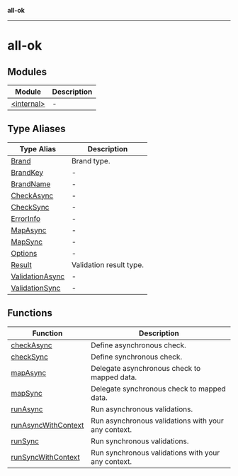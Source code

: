 **all-ok**

***

# all-ok

## Modules

| Module | Description |
| ------ | ------ |
| [\<internal\>](-internal-/README.md) | - |

## Type Aliases

| Type Alias | Description |
| ------ | ------ |
| [Brand](type-aliases/Brand.md) | Brand type. |
| [BrandKey](type-aliases/BrandKey.md) | - |
| [BrandName](type-aliases/BrandName.md) | - |
| [CheckAsync](type-aliases/CheckAsync.md) | - |
| [CheckSync](type-aliases/CheckSync.md) | - |
| [ErrorInfo](type-aliases/ErrorInfo.md) | - |
| [MapAsync](type-aliases/MapAsync.md) | - |
| [MapSync](type-aliases/MapSync.md) | - |
| [Options](type-aliases/Options.md) | - |
| [Result](type-aliases/Result.md) | Validation result type. |
| [ValidationAsync](type-aliases/ValidationAsync.md) | - |
| [ValidationSync](type-aliases/ValidationSync.md) | - |

## Functions

| Function | Description |
| ------ | ------ |
| [checkAsync](functions/checkAsync.md) | Define asynchronous check. |
| [checkSync](functions/checkSync.md) | Define synchronous check. |
| [mapAsync](functions/mapAsync.md) | Delegate asynchronous check to mapped data. |
| [mapSync](functions/mapSync.md) | Delegate synchronous check to mapped data. |
| [runAsync](functions/runAsync.md) | Run asynchronous validations. |
| [runAsyncWithContext](functions/runAsyncWithContext.md) | Run asynchronous validations with your any context. |
| [runSync](functions/runSync.md) | Run synchronous validations. |
| [runSyncWithContext](functions/runSyncWithContext.md) | Run synchronous validations with your any context. |
